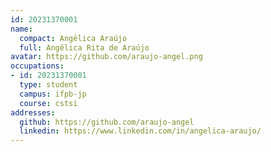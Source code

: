 ```yaml
---
id: 20231370001
name:
  compact: Angêlica Araújo
  full: Angêlica Rita de Araújo
avatar: https://github.com/araujo-angel.png
occupations:
- id: 20231370001
  type: student
  campus: ifpb-jp
  course: cstsi
addresses:
  github: https://github.com/araujo-angel
  linkedin: https://www.linkedin.com/in/angelica-araujo/
---
```

